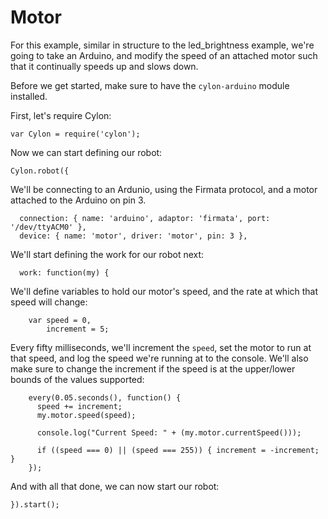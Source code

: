 # Motor

For this example, similar in structure to the led_brightness example, we're
going to take an Arduino, and modify the speed of an attached motor such that it
continually speeds up and slows down.

Before we get started, make sure to have the `cylon-arduino` module installed.

First, let's require Cylon:

    var Cylon = require('cylon');

Now we can start defining our robot:

    Cylon.robot({

We'll be connecting to an Ardunio, using the Firmata protocol, and a motor
attached to the Arduino on pin 3.

      connection: { name: 'arduino', adaptor: 'firmata', port: '/dev/ttyACM0' },
      device: { name: 'motor', driver: 'motor', pin: 3 },

We'll start defining the work for our robot next:

      work: function(my) {

We'll define variables to hold our motor's speed, and the rate at which that
speed will change:

        var speed = 0,
            increment = 5;

Every fifty milliseconds, we'll increment the `speed`, set the motor to run at
that speed, and log the speed we're running at to the console. We'll also make
sure to change the increment if the speed is at the upper/lower bounds of the
values supported:

        every(0.05.seconds(), function() {
          speed += increment;
          my.motor.speed(speed);

          console.log("Current Speed: " + (my.motor.currentSpeed()));

          if ((speed === 0) || (speed === 255)) { increment = -increment; }
        });

And with all that done, we can now start our robot:

    }).start();
